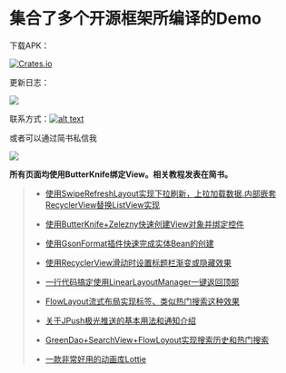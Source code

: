 # 集合了多个开源框架所编译的Demo


下载APK：

[![Crates.io](https://img.shields.io/badge/downloads-APK-blue.svg)](https://fir.im/jy28)


更新日志：

[![](https://img.shields.io/badge/Project-%E6%9B%B4%E6%96%B0%E6%97%A5%E5%BF%97-blue.svg)](https://github.com/wapchief/android-CollectionDemo/blob/master/MarkDown/%E6%9B%B4%E6%96%B0%E6%97%A5%E5%BF%97.md)

联系方式：[![alt text](http://rescdn.qqmail.com/zh_CN/htmledition/images/function/qm_open/ico_mailme_02.png)](http://mail.qq.com/cgi-bin/qm_share?t=qm_mailme&email=zLutvK_kpamqjL294q_joQ)

或者可以通过简书私信我


![](https://github.com/wapchief/android-CollectionDemo/blob/master/screenshot/device-2017-11-17-151731.png?raw=true)



__所有页面均使用ButterKnife绑定View。相关教程发表在简书。__

>
>
> * [使用SwipeRefreshLayout实现下拉刷新，上拉加载数据.内部嵌套RecyclerView替换ListView实现](http://www.jianshu.com/p/68777233c6db)
>
> * [使用ButterKnife+Zelezny快速创建View对象并绑定控件](http://www.jianshu.com/p/563dbfae567e)
>
> * [使用GsonFormat插件快速完成实体Bean的创建](http://blog.csdn.net/wapchief/article/details/52624363)
>
> * [使用RecyclerView滑动时设置标题栏渐变或隐藏效果](http://www.jianshu.com/p/1999b217b90f)
>
> * [一行代码搞定使用LinearLayoutManager一键返回顶部](http://www.jianshu.com/p/e9778888d1c3)
>
> * [FlowLayout流式布局实现标签、类似热门搜索这种效果](http://www.jianshu.com/p/caba209e7c51)
>
> * [关于JPush极光推送的基本用法和通知介绍](http://www.jianshu.com/p/17daba78454e)
>
> * [GreenDao+SearchView+FlowLoyout实现搜索历史和热门搜索](http://www.jianshu.com/p/4593f963d0fe)
>
> * [一款非常好用的动画库Lottie](http://www.jianshu.com/p/86b1103db051)